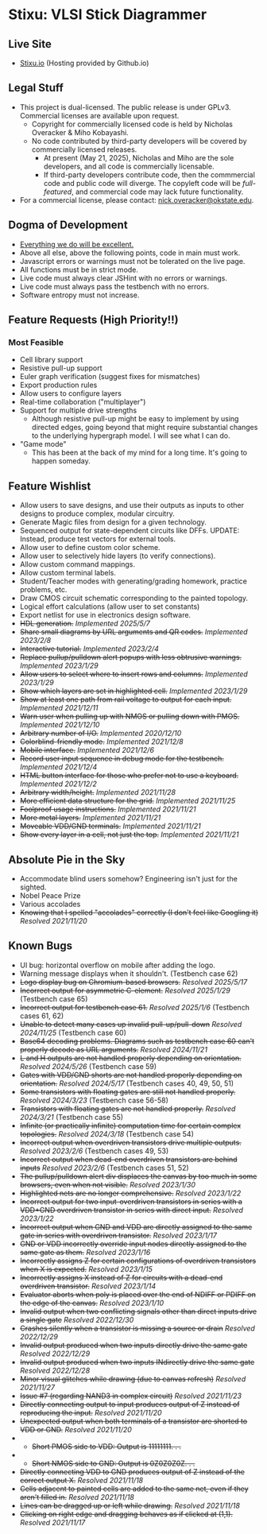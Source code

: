 # Stixu: VLSI Stick Diagrammer

## Live Site
* [Stixu.io](https://stixu.io) (Hosting provided by Github.io)

## Legal Stuff
* This project is dual-licensed. The public release is under GPLv3. Commercial licenses are available upon request.
    * Copyright for commercially licensed code is held by Nicholas Overacker & Miho Kobayashi.
    * No code contributed by third-party developers will be covered by commercially licensed releases.
        * At present (May 21, 2025), Nicholas and Miho are the sole developers, and all code is commercially licensable.
        * If third-party developers contribute code, then the commmercial code and public code will diverge. The copyleft code will be _full-featured_, and commercial code may lack future functionality.
* For a commercial license, please contact: [nick.overacker@okstate.edu](mailto:nick.overacker@okstate.edu).

## Dogma of Development
* [Everything we do will be excellent.](https://www.researchgate.net/profile/Mark-Rockley-2)
* Above all else, above the following points, code in main must work.
* Javascript errors or warnings must not be tolerated on the live page.
* All functions must be in strict mode.
* Live code must always clear JSHint with no errors or warnings.
* Live code must always pass the testbench with no errors.
* Software entropy must not increase.

## Feature Requests (High Priority!!)
### Most Feasible
* Cell library support
* Resistive pull-up support
* Euler graph verification (suggest fixes for mismatches)
* Export production rules
* Allow users to configure layers
* Real-time collaboration ("multiplayer")
* Support for multiple drive strengths
    * Although resistive pull-up might be easy to implement by using directed edges, going beyond that might require substantial changes to the underlying hypergraph model. I will see what I can do.
* "Game mode"
    * This has been at the back of my mind for a long time. It's going to happen someday.

## Feature Wishlist
* Allow users to save designs, and use their outputs as inputs to other designs to produce complex, modular circuitry.
* Generate Magic files from design for a given technology.
* Sequenced output for state-dependent circuits like DFFs. UPDATE: Instead, produce test vectors for external tools.
* Allow user to define custom color scheme.
* Allow user to selectively hide layers (to verify connections).
* Allow custom command mappings.
* Allow custom terminal labels.
* Student/Teacher modes with generating/grading homework, practice problems, etc.
* Draw CMOS circuit schematic corresponding to the painted topology.
* Logical effort calculations (allow user to set constants)
* Export netlist for use in electronics design software.
* ~~HDL generation.~~ *Implemented 2025/5/7*
* ~~Share small diagrams by URL arguments and QR codes.~~ *Implemented 2023/2/8*
* ~~Interactive tutorial.~~ *Implemented 2023/2/4*
* ~~Replace pullup/pulldown alert popups with less obtrusive warnings.~~ *Implemented 2023/1/29*
* ~~Allow users to select where to insert rows and columns.~~ *Implemented 2023/1/29*
* ~~Show which layers are set in highlighted cell.~~ *Implemented 2023/1/29*
* ~~Show at least one path from rail voltage to output for each input.~~ *Implemented 2021/12/11*
* ~~Warn user when pulling up with NMOS or pulling down with PMOS.~~ *Implemented 2021/12/10*
* ~~Arbitrary number of I/O.~~ *Implemented 2020/12/10*
* ~~Colorblind-friendly mode.~~ *Implemented 2021/12/8*
* ~~Mobile interface.~~ *Implemented 2021/12/6*
* ~~Record user input sequence in debug mode for the testbench.~~ *Implemented 2021/12/4*
* ~~HTML button interface for those who prefer not to use a keyboard.~~ *Implemented 2021/12/2*
* ~~Arbitrary width/height.~~ *Implemented 2021/11/28*
* ~~More efficient data structure for the grid.~~ *Implemented 2021/11/25*
* ~~Foolproof usage instructions.~~ *Implemented 2021/11/21*
* ~~More metal layers.~~ *Implemented 2021/11/21*
* ~~Moveable VDD/GND terminals.~~ *Implemented 2021/11/21*
* ~~Show every layer in a cell, not just the top.~~ *Implemented 2021/11/21*

## Absolute Pie in the Sky
* Accommodate blind users somehow? Engineering isn't just for the sighted.
* Nobel Peace Prize
* Various accolades
* ~~Knowing that I spelled "accolades" correctly (I don't feel like Googling it)~~ *Resolved 2021/11/20*

## Known Bugs
* UI bug: horizontal overflow on mobile after adding the logo.
* Warning message displays when it shouldn't. (Testbench case 62)
* ~~Logo display bug on Chromium-based browsers.~~ *Resolved 2025/5/17*
* ~~Incorrect output for asymmetric C-element.~~ *Resolved 2025/1/29* (Testbench case 65)
* ~~Incorrect output for testbench case 61.~~ *Resolved 2025/1/6* (Testbench cases 61, 62)
* ~~Unable to detect many cases up invalid pull-up/pull-down~~ *Resolved 2024/11/25* (Testbench case 60)
* ~~Base64 decoding problems. Diagrams such as testbench case 60 can't properly decode as URL arguments.~~ *Resolved 2024/11/21*
* ~~L and H outputs are not handled properly depending on orientation.~~ *Resolved 2024/5/26* (Testbench case 59)
* ~~Gates with VDD/GND shorts are not handled properly depending on orientation.~~ *Resolved 2024/5/17* (Testbench cases 40, 49, 50, 51)
* ~~Some transistors with floating gates are still not handled properly.~~ *Resolved 2024/3/23* (Testbench case 56-58)
* ~~Transistors with floating gates are not handled properly.~~ *Resolved 2024/3/21* (Testbench case 55)
* ~~Infinite (or practically infinite) computation time for certain complex topologies.~~ *Resolved 2024/3/18* (Testbench case 54)
* ~~Incorrect output when overdriven transistors drive multiple outputs.~~ *Resolved 2023/2/6* (Testbench cases 49, 53)
* ~~Incorrect output when dead-end overdriven transistors are behind inputs~~ *Resolved 2023/2/6* (Testbench cases 51, 52)
* ~~The pullup/pulldown alert div displaces the canvas by too much in some browsers, even when not visible.~~ *Resolved 2023/1/30*
* ~~Highlighted nets are no longer comprehensive.~~ *Resolved 2023/1/22*
* ~~Incorrect output for two input-overdriven transistors in series with a VDD+GND overdriven transistor in series with direct input.~~ *Resolved 2023/1/22*
* ~~Incorrect output when GND and VDD are directly assigned to the same gate in series with overdriven transistor.~~ *Resolved 2023/1/17*
* ~~GND or VDD incorrectly override input nodes directly assigned to the same gate as them.~~ *Resolved 2023/1/16*
* ~~Incorrectly assigns Z for certain configurations of overdriven transistors when X is expected.~~ *Resolved 2023/1/15*
* ~~Incorrectly assigns X instead of Z for circuits with a dead-end overdriven transistor.~~ *Resolved 2023/1/14*
* ~~Evaluator aborts when poly is placed over the end of NDIFF or PDIFF on the edge of the canvas.~~ *Resolved 2023/1/10*
* ~~Invalid output when two conflicting signals other than direct inputs drive a single gate~~ *Resolved 2022/12/30*
* ~~Crashes silently when a transistor is missing a source or drain~~ *Resolved 2022/12/29*
* ~~Invalid output produced when two inputs directly drive the same gate~~ *Resolved 2022/12/29*
* ~~Invalid output produced when two inputs INdirectly drive the same gate~~ *Resolved 2022/12/28*
* ~~Minor visual glitches while drawing (due to canvas refresh)~~ *Resolved 2021/11/27*
* ~~Issue #7 (regarding NAND3 in complex circuit)~~ *Resolved 2021/11/23*
* ~~Directly connecting output to input produces output of Z instead of reproducing the input.~~ *Resolved 2021/11/20*
* ~~Unexpected output when both terminals of a transistor are shorted to VDD or GND.~~ *Resolved 2021/11/20*
* * ~~Short PMOS side to VDD: Output is 11111111. . .~~
* * ~~Short NMOS side to GND: Output is 0Z0Z0Z0Z. . .~~
* ~~Directly connecting VDD to GND produces output of Z instead of the correct output X.~~ *Resolved 2021/11/18*
* ~~Cells adjacent to painted cells are added to the same net, even if they aren't filled in.~~ *Resolved 2021/11/18*
* ~~Lines can be dragged up or left while drawing.~~ *Resolved 2021/11/18*
* ~~Clicking on right edge and dragging behaves as if clicked at (1,1).~~ *Resolved 2021/11/17*
